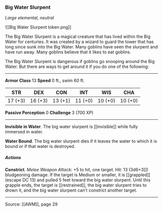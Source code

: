 ### Big Water Slurpent
_Large elemental, neutral_

![[Big Water Slurpent token.png]]

The Big Water Slurpent is a magical creature that has lived within the Big Water for centuries. It was created by a wizard to guard the tower that has long since sunk into the Big Water. Many goblins have seen the slurpent and have run away. Many goblins believe that it likes to eat goblins.

The Big Water Slurpent is dangerous if goblins go snooping around the Big Water. But there are ways to get around it if you do one of the following:





---

**Armor Class** 13
**Speed** 0 ft., swim 60 ft.

| STR     | DEX     | CON     | INT     | WIS     | CHA     |
|---------|---------|---------|---------|---------|---------|
| 17 (+3) | 16 (+3) | 13 (+1) | 11 (+0) | 10 (+0) | 10 (+0) |

**Passive Perception** 0
**Challenge** 3 (700 XP)

---

**Invisible in Water**. The big water slurpent is [[invisible]] while fully immersed in water.

**Water Bound**. The big water slurpent dies if it leaves the water to which it is bound or if that water is destroyed.

##### Actions
**Constrict**. _Melee Weapon Attack:_ +5 to hit, one target. Hit: 13 (3d6+3]]) bludgeoning damage. If the target is Medium or smaller, it is [[grappled]] (escape DC 13) and pulled 5 feet toward the big water slurpent. Until this grapple ends, the target is [[restrained]], the big water slurpent tries to drown it, and the big water slurpent can't constrict another target.


---

Source: [[AWM]], page 29